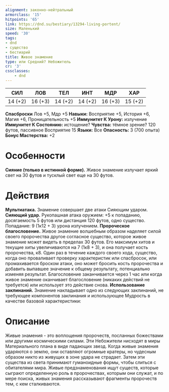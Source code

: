 ```yaml
---
alignment: законно-нейтральный
armorclass: '15'
hitpoints: '65'
link: https://dnd.su/bestiary/13294-living-portent/
size: Маленький
speed: '30'
tags:
- dnd
- существо
- бестиарий
title: Живое знамение
type: или Средний? Небожитель
cr: '3'
cssclasses:
    - dnd
---
```



| СИЛ | ЛОВ | ТЕЛ | ИНТ | МДР | ХАР |
|---|---|---|---|---|---|
| 14 (+2) | 16 (+3) | 14 (+2) | 14 (+2) | 16 (+3) | 15 (+2) |
**Спасброски** Лов +5, Мдр +5
**Навыки:** Восприятие +5, История +6, Магия +6, Проницательность +5
**Иммунитет К Урону:** излучение
**Иммунитет К Состоянию:** истощение?
**Чувства:** тёмное зрение? 120 футов, пассивное Восприятие 15
**Языки:** Все
**Опасность:** 3 (700 опыта)
**Бонус Мастерства:** +2


# Особенности
**Сияние (только в истинной форме).** Живое знамение излучает яркий свет на 30 футов и тусклый свет еще на 30 футов.


# Действия
**Мультиатака.** Знамение совершает две атаки Сияющим ударом.
**Сияющий удар.** Рукопашная атака оружием: +5 к попаданию, досягаемость 5 футов или дистанция 120 футов, одно существо. Попадание: 9 (1к12 + 3) урона излучением.
**Пророческое благословение.** Живое знамение волшебным образом наделяет силой своего пророчества другое согласное существо, которое живое знамение может видеть в пределах 30 футов. Его максимум хитов и текущие хиты увеличиваются на 7 (1к8 + 3), и она получает кость пророчества, к8. Один раз в течение каждого своего хода, существо, когда оно проваливает проверку характеристик или спасбросок, или промахивается броском атаки, оно может бросить кость пророчества и добавить выпавшее значение к общему результату, потенциально изменяя результат. Благословение заканчивается через 1 час или когда живое знамение оканчивает благословение (никаких действий не требуется) или использует это действие снова.
**Использование заклинаний.** Знамение накладывает одно из следующих заклинаний, не требующее компонентов заклинания и использующее Мудрость в качестве базовой характеристики:


# Описание
Живые знамения - это воплощения пророчеств, посланных божествами или другими космическими силами. Эти Небожители нисходят в миры Материального плана в виде падающих звезд. Когда живые знамения ударяются о землю, они оставляют огромные кратеры, но чудесным образом никто из живущих в зоне удара не страдает. Затем эти существа из света принимают гуманоидные формы, чтобы слиться с обитателями мира. Живые предзнаменования ищут существ, которые сыграют определенную роль в пророчествах, которым они служат, и по мере поиска, живых знамения рассказывают фрагменты пророчеств тем, с кем сталкиваются.